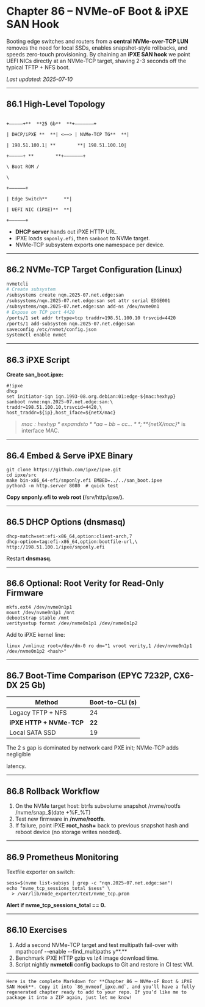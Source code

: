 

# Chapter 86 – NVMe-oF Boot & iPXE SAN Hook

Booting edge switches and routers from a **central NVMe-over-TCP LUN** removes
the need for local SSDs, enables snapshot-style rollbacks, and speeds
zero-touch provisioning.  By chaining an **iPXE SAN hook** we point UEFI NICs
directly at an NVMe-TCP target, shaving 2-3 seconds off the typical
TFTP + NFS boot.

_Last updated: 2025-07-10_

---

## 86.1  High-Level Topology
```

+———––+**  **25 Gb**  **+–––––––+

| DHCP/iPXE **  **| <—–> | NVMe-TCP TG**  **|

| 198.51.100.1| **        **| 198.51.100.10|

+———––+ **        **+–––––––+

\ Boot ROM /

\

+——————+

| Edge Switch**      **|

| UEFI NIC (iPXE)**  **|

+——————+

```
* **DHCP server** hands out iPXE HTTP URL.  
* iPXE loads `snponly.efi`, then `sanboot` to NVMe target.  
* NVMe-TCP subsystem exports one namespace per device.

---

## 86.2  NVMe-TCP Target Configuration (Linux)

```bash
nvmetcli
# Create subsystem
/subsystems create nqn.2025-07.net.edge:san
/subsystems/nqn.2025-07.net.edge:san set attr serial EDGE001
/subsystems/nqn.2025-07.net.edge:san add-ns /dev/nvme0n1
# Expose on TCP port 4420
/ports/1 set addr trtype=tcp traddr=198.51.100.10 trsvcid=4420
/ports/1 add-subsystem nqn.2025-07.net.edge:san
saveconfig /etc/nvmet/config.json
systemctl enable nvmet
```

---

## **86.3**  **iPXE Script**

**Create **san_boot.ipxe**:**

```
#!ipxe
dhcp
set initiator-iqn iqn.1993-08.org.debian:01:edge-${mac:hexhyp}
sanboot nvme:nqn.2025-07.net.edge:san:\
traddr=198.51.100.10,trsvcid=4420,\
host_traddr=${ip},host_iface=${netX/mac}
```

> *${mac:hexhyp}* expands to **aa-bb-cc…**; **${netX/mac}** is interface MAC.

---

## **86.4**  **Embed & Serve iPXE Binary**

```
git clone https://github.com/ipxe/ipxe.git
cd ipxe/src
make bin-x86_64-efi/snponly.efi EMBED=../../san_boot.ipxe
python3 -m http.server 8080  # quick test
```

**Copy **snponly.efi** to web root (**/srv/http/ipxe/**).**

---

## **86.5**  **DHCP Options (dnsmasq)**

```
dhcp-match=set:efi-x86_64,option:client-arch,7
dhcp-option=tag:efi-x86_64,option:bootfile-url,\
http://198.51.100.1/ipxe/snponly.efi
```

Restart **dnsmasq**.

---

## **86.6**  **Optional: Root Verity for Read-Only Firmware**

```
mkfs.ext4 /dev/nvme0n1p1
mount /dev/nvme0n1p1 /mnt
debootstrap stable /mnt
veritysetup format /dev/nvme0n1p1 /dev/nvme0n1p2
```

Add to iPXE kernel line:

```
linux /vmlinuz root=/dev/dm-0 ro dm="1 vroot verity,1 /dev/nvme0n1p1 /dev/nvme0n1p2 <hash>"
```

---

## **86.7**  **Boot-Time Comparison (EPYC 7232P, CX6-DX 25 Gb)**

| **Method**               | **Boot-to-CLI (s)** |
| ------------------------------ | ------------------------- |
| Legacy TFTP + NFS              | 24                        |
| **iPXE HTTP + NVMe-TCP** | **22**              |
| Local SATA SSD                 | 19                        |

The 2 s gap is dominated by network card PXE init; NVMe-TCP adds negligible

latency.

---

## **86.8**  **Rollback Workflow**

1. On the NVMe target host:
   btrfs subvolume snapshot /nvme/rootfs /nvme/snap_$(date +%F_%T)
2. Test new firmware in **/nvme/rootfs**.
3. If failure, point iPXE **root_hash=** back to previous snapshot hash and
   reboot device (no storage writes needed).

---

## **86.9**  **Prometheus Monitoring**

Textfile exporter on switch:

```
sess=$(nvme list-subsys | grep -c "nqn.2025-07.net.edge:san")
echo "nvme_tcp_sessions_total $sess" \
  > /var/lib/node_exporter/text/nvme_tcp.prom
```

**Alert if **nvme_tcp_sessions_total == 0**.**

---

## **86.10**  **Exercises**

1. Add a second NVMe-TCP target and test multipath fail-over with
   mpathconf --enable --find_multipaths y**.**
2. Benchmark iPXE HTTP gzip vs lz4 image download time.
3. Script nightly **nvmetcli** config backups to Git and restore in CI test VM.

---

```
Here is the complete Markdown for **Chapter 86 – NVMe-oF Boot & iPXE SAN Hook**. Copy it into `86_nvmeof_ipxe.md`, and you’ll have a fully regenerated chapter ready to add to your repo. If you’d like me to package it into a ZIP again, just let me know!
```
